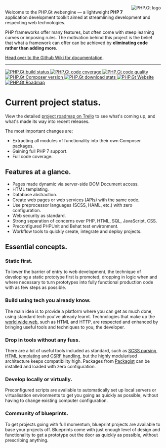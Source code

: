 <img align="right" src="https://raw.githubusercontent.com/phpgt/webengine/master/logo.png" alt="PHP.Gt logo" />

Welcome to the PHP.Gt webengine — a lightweight **PHP 7** application development toolkit aimed at streamlining development and respecting web technologies.

PHP frameworks offer many features, but often come with steep learning curves or imposing rules. The motivation behind this project is the belief that what a framework can offer can be achieved by **eliminating code rather than adding more**.

[Head over to the Github Wiki for documentation](https://github.com/phpgt/webengine/wiki).

***

<a href="https://circleci.com/gh/phpgt/webengine" target="_blank">
    <img src="http://img.shields.io/circleci/project/phpgt/webengine.svg?style=flat-square" alt="PHP.Gt build status" />
</a>
<a href="https://coveralls.io/r/phpgt/webengine" target="_blank">
    <img src="http://img.shields.io/coveralls/phpgt/webengine.svg?style=flat-square" alt="PHP.Gt code coverage" />
</a>
<a href="https://scrutinizer-ci.com/g/phpgt/webengine" target="_blank">
    <img src="http://img.shields.io/scrutinizer/g/phpgt/webengine.svg?style=flat-square" alt="PHP.Gt code quality" />
</a>
<a href="https://packagist.org/packages/phpgt/webengine" target="_blank">
    <img src="http://img.shields.io/packagist/v/phpgt/webengine.svg?style=flat-square" alt="PHP.Gt Composer version" />
</a>
<a href="https://packagist.org/packages/phpgt/webengine" target="_blank">
    <img src="http://img.shields.io/packagist/dm/phpgt/webengine.svg?style=flat-square" alt="PHP.Gt download stats" />
</a>
<a href="http://www.php.gt" target="_blank">
    <img src="http://img.shields.io/badge/web-www.php.gt-26a5e3.svg?style=flat-square" alt="PHP.Gt Website" />
</a>
<a href="https://php.gt/trello" target="_blank">
    <img src="http://img.shields.io/badge/roadmap-public%20trello-26a5e3.svg?style=flat-square" alt="PHP.Gt Roadmap" />
</a>

Current project status.
=======================

View the detailed [project roadmap on Trello](https://php.gt/trello) to see what's coming up, and what's made its way into recent releases.

The most important changes are:

+ Extracting all modules of functionality into their own Composer packages.
+ Gaining full PHP 7 support.
+ Full code coverage.

Features at a glance.
---------------------

+ Pages made dynamic via server-side DOM Document access.
+ HTML templating.
+ Database abstraction.
+ Create web pages or web services (APIs) with the same code.
+ Use preprocessor languages (SCSS, HAML, etc.) with zero configuration.
+ Web security as standard.
+ Strong separation of concerns over PHP, HTML, SQL, JavaScript, CSS.
+ Preconfigured PHPUnit and Behat test environment.
+ Workflow tools to quickly create, integrate and deploy projects.

Essential concepts.
-------------------

### Static first.

To lower the barrier of entry to web development, the technique of developing a static prototype first is promoted, dropping in logic when and where necessary to turn prototypes into fully functional production code with as few steps as possible.

### Build using tech you already know.

The main idea is to provide a platform where you can get as much done, using standard tech you've already learnt. Technologies that make up the [world wide web](https://en.wikipedia.org/wiki/World_Wide_Web), such as HTML and HTTP, are respected and enhanced by bringing useful tools and techniques to you, the developer.

### Drop in tools without any fuss.

There are a lot of useful tools included as standard, such as [SCSS parsing](https://github.com/phpgt/webengine/wiki/Client-side-files), [HTML templating](https://github.com/phpgt/webengine/wiki/Templating) and [CSRF handling](https://github.com/phpgt/webengine/wiki/CSRF), but the highly modularised architecture keeps compatibility high. Packages from [Packagist](https://packagist.org) can be installed and loaded with zero configuration.

### Develop locally or virtually.

Preconfigured scripts are available to automatically set up local servers or virtualisation environments to get you going as quickly as possible, without having to change existing computer configuration.

### Community of blueprints.

To get projects going with full momentum, blueprint projects are available to base your projects off. Blueprints come with just enough level of design and functionality to get a prototype out the door as quickly as possible, without prescribing anything.
